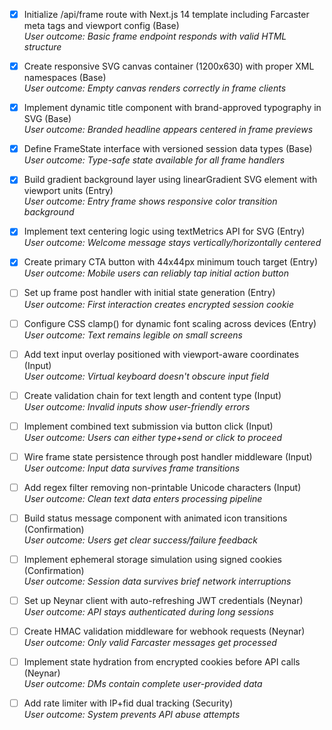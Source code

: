 - [x] Initialize /api/frame route with Next.js 14 template including Farcaster meta tags and viewport config (Base)  
*User outcome: Basic frame endpoint responds with valid HTML structure*

- [x] Create responsive SVG canvas container (1200x630) with proper XML namespaces (Base)  
*User outcome: Empty canvas renders correctly in frame clients*

- [x] Implement dynamic title component with brand-approved typography in SVG (Base)  
*User outcome: Branded headline appears centered in frame previews*

- [x] Define FrameState interface with versioned session data types (Base)  
*User outcome: Type-safe state available for all frame handlers*

- [x] Build gradient background layer using linearGradient SVG element with viewport units (Entry)  
*User outcome: Entry frame shows responsive color transition background*

- [x] Implement text centering logic using textMetrics API for SVG (Entry)  
*User outcome: Welcome message stays vertically/horizontally centered*

- [x] Create primary CTA button with 44x44px minimum touch target (Entry)  
*User outcome: Mobile users can reliably tap initial action button*

- [ ] Set up frame post handler with initial state generation (Entry)  
*User outcome: First interaction creates encrypted session cookie*

- [ ] Configure CSS clamp() for dynamic font scaling across devices (Entry)  
*User outcome: Text remains legible on small screens*

- [ ] Add text input overlay positioned with viewport-aware coordinates (Input)  
*User outcome: Virtual keyboard doesn't obscure input field*

- [ ] Create validation chain for text length and content type (Input)  
*User outcome: Invalid inputs show user-friendly errors*

- [ ] Implement combined text submission via button click (Input)  
*User outcome: Users can either type+send or click to proceed*

- [ ] Wire frame state persistence through post handler middleware (Input)  
*User outcome: Input data survives frame transitions*

- [ ] Add regex filter removing non-printable Unicode characters (Input)  
*User outcome: Clean text data enters processing pipeline*

- [ ] Build status message component with animated icon transitions (Confirmation)  
*User outcome: Users get clear success/failure feedback*

- [ ] Implement ephemeral storage simulation using signed cookies (Confirmation)  
*User outcome: Session data survives brief network interruptions*

- [ ] Set up Neynar client with auto-refreshing JWT credentials (Neynar)  
*User outcome: API stays authenticated during long sessions*

- [ ] Create HMAC validation middleware for webhook requests (Neynar)  
*User outcome: Only valid Farcaster messages get processed*

- [ ] Implement state hydration from encrypted cookies before API calls (Neynar)  
*User outcome: DMs contain complete user-provided data*

- [ ] Add rate limiter with IP+fid dual tracking (Security)  
*User outcome: System prevents API abuse attempts*
